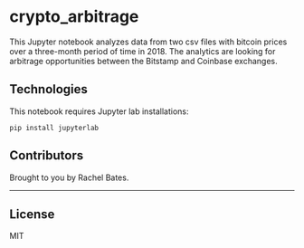 # crypto_arbitrage

This Jupyter notebook analyzes data from two csv files with bitcoin prices over a three-month period of time in 2018. The analytics are looking for arbitrage opportunities between the Bitstamp and Coinbase exchanges.

## Technologies

This notebook requires Jupyter lab
installations:
```
pip install jupyterlab
````

## Contributors

Brought to you by Rachel Bates.

---

## License

MIT